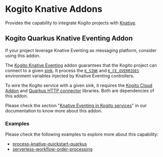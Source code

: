 # Kogito Knative Addons

Provides the capability to integrate Kogito projects with [Knative](https://knative.dev/).

## Kogito Quarkus Knative Eventing Addon

If your project leverage Knative Eventing as messaging platform, consider using this addon.

The [Kogito Knative Eventing](../../../quarkus/addons/knative/eventing) addon guarantees that the Kogito project can
connect to a given [sink](https://knative.dev/docs/developer/eventing/sinks/). It process
the [`K_SINK`](https://knative.dev/development/developer/eventing/sources/sinkbinding/)
and [`K_CE_OVERRIDES`](https://knative.dev/development/developer/eventing/sources/sinkbinding/reference/#cloudevent-overrides)
environment variables injected by Knative Eventing controllers.

To wire the Kogito service with a given sink, it requires the [Kogito Cloud Addon](../cloudevents)
and [Quarkus HTTP connector](https://quarkus.io/guides/reactive-messaging-http.html)
libraries. Both are dependencies of this addon.

Please check the
section "[Knative Eventing in Kogito services](https://docs.jboss.org/kogito/release/latest/html_single/#con-knative-eventing_kogito-developing-process-services)"
in our documentation to know more about this addon.

### Examples

Please check the following examples to explore more about this capability:

- [process-knative-quickstart-quarkus](https://github.com/kiegroup/kogito-examples/tree/stable/process-knative-quickstart-quarkus)
- [serverless-workflow-order-processing](https://github.com/kiegroup/kogito-examples/tree/stable/serverless-workflow-order-processing)
